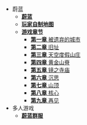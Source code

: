- 蔚蓝
    - [**蔚蓝**](zh-cn/Celeste/README.md)
    - [**玩家自制地图**](zh-cn/Celeste/Maps/)
    - [**游戏章节**](zh-cn/Celeste/Chapter/)
        - [**第一章** 被遗弃的城市](zh-cn/Celeste/Chapter/Chapter1.md)
        - [**第二章** 旧址](zh-cn/Celeste/Chapter/Chapter2.md)
        - [**第三章** 天空度假山庄](zh-cn/Celeste/Chapter/Chapter3.md)
        - [**第四章** 黄金山脊](zh-cn/Celeste/Chapter/Chapter4.md)
        - [**第五章** 镜之寺庙](zh-cn/Celeste/Chapter/Chapter5.md)
        - [**第六章** 沉思](zh-cn/Celeste/Chapter/Chapter6.md)
        - [**第七章** 山顶](zh-cn/Celeste/Chapter/Chapter7.md)
        - [**第八章** 核心](zh-cn/Celeste/Chapter/Chapter8.md)
        - [**第九章** 再见](zh-cn/Celeste/Chapter/Chapter9.md)
- 多人游戏
    - [**蔚蓝群服**](zh-cn/CelesteServer/README.md)
